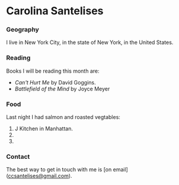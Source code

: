 # Carolina Santelises

### Geography 
I live in New York City, in the state of New York, in the United States.

### Reading
Books I will be reading this month are:

- *Can't Hurt Me* by David Goggins.
- *Battlefield of the Mind* by Joyce Meyer

### Food

Last night I had salmon and roasted vegtables:

1. J Kitchen in Manhattan.
2. 
3.

### Contact

The best way to get in touch with me is [on email] (ccsantelises@gmail.com).
